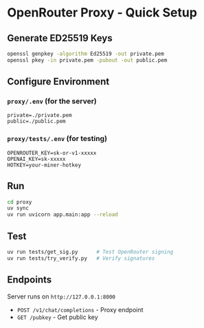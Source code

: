# OpenRouter Proxy - Quick Setup

## Generate ED25519 Keys
```bash
openssl genpkey -algorithm Ed25519 -out private.pem
openssl pkey -in private.pem -pubout -out public.pem
```

## Configure Environment

### `proxy/.env` (for the server)
```
private=./private.pem
public=./public.pem
```

### `proxy/tests/.env` (for testing)
```
OPENROUTER_KEY=sk-or-v1-xxxxx
OPENAI_KEY=sk-xxxxx
HOTKEY=your-miner-hotkey
```

## Run
```bash
cd proxy
uv sync
uv run uvicorn app.main:app --reload
```

## Test
```bash
uv run tests/get_sig.py      # Test OpenRouter signing
uv run tests/try_verify.py   # Verify signatures
```

## Endpoints
Server runs on `http://127.0.0.1:8000`
* `POST /v1/chat/completions` - Proxy endpoint
* `GET /pubkey` - Get public key